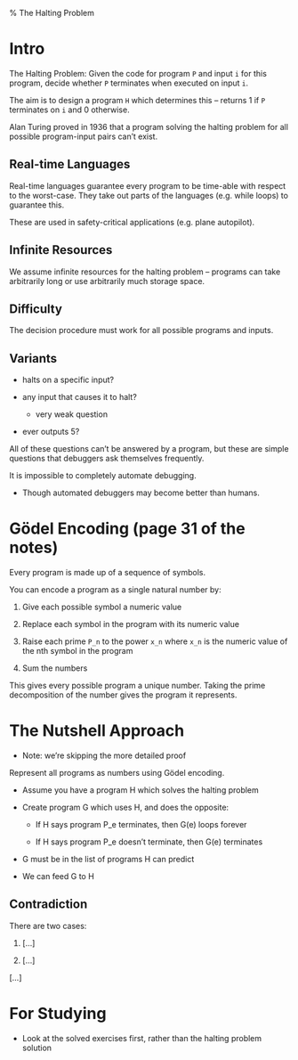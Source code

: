 % The Halting Problem

# Intro

The Halting Problem: Given the code for program `P` and input `i` for this program, decide whether `P` terminates when executed on input `i`.

The aim is to design a program `H` which determines this – returns 1 if `P` terminates on `i` and 0 otherwise.

Alan Turing proved in 1936 that a program solving the halting problem for all possible program-input pairs can’t exist.

## Real-time Languages

Real-time languages guarantee every program to be time-able with respect to the worst-case. They take out parts of the languages (e.g. while loops) to guarantee this.

These are used in safety-critical applications (e.g. plane autopilot).

## Infinite Resources

We assume infinite resources for the halting problem – programs can take arbitrarily long or use arbitrarily much storage space.

## Difficulty

The decision procedure must work for all possible programs and inputs.

## Variants

* halts on a specific input?

* any input that causes it to halt?

    - very weak question

* ever outputs 5?

All of these questions can’t be answered by a program, but these are simple questions that debuggers ask themselves frequently.

It is impossible to completely automate debugging.

* Though automated debuggers may become better than humans.

# Gödel Encoding (page 31 of the notes)

Every program is made up of a sequence of symbols.

You can encode a program as a single natural number by:

1. Give each possible symbol a numeric value

2. Replace each symbol in the program with its numeric value

3. Raise each prime `P_n` to the power `x_n` where `x_n` is the numeric value of the nth symbol in the program

4. Sum the numbers

This gives every possible program a unique number. Taking the prime decomposition of the number gives the program it represents.

# The Nutshell Approach

* Note: we’re skipping the more detailed proof

Represent all programs as numbers using Gödel encoding.

* Assume you have a program H which solves the halting problem

* Create program G which uses H, and does the opposite:

    * If H says program P_e terminates, then G(e) loops forever

    * If H says program P_e doesn’t terminate, then G(e) terminates

* G must be in the list of programs H can predict

* We can feed G to H

## Contradiction

There are two cases:

1. […]

2. […]

[…]

# For Studying

* Look at the solved exercises first, rather than the halting problem solution

